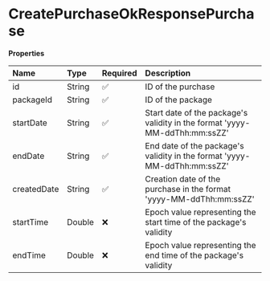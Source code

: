 # CreatePurchaseOkResponsePurchase

**Properties**

| Name        | Type   | Required | Description                                                                |
| :---------- | :----- | :------- | :------------------------------------------------------------------------- |
| id          | String | ✅       | ID of the purchase                                                         |
| packageId   | String | ✅       | ID of the package                                                          |
| startDate   | String | ✅       | Start date of the package's validity in the format 'yyyy-MM-ddThh:mm:ssZZ' |
| endDate     | String | ✅       | End date of the package's validity in the format 'yyyy-MM-ddThh:mm:ssZZ'   |
| createdDate | String | ✅       | Creation date of the purchase in the format 'yyyy-MM-ddThh:mm:ssZZ'        |
| startTime   | Double | ❌       | Epoch value representing the start time of the package's validity          |
| endTime     | Double | ❌       | Epoch value representing the end time of the package's validity            |
